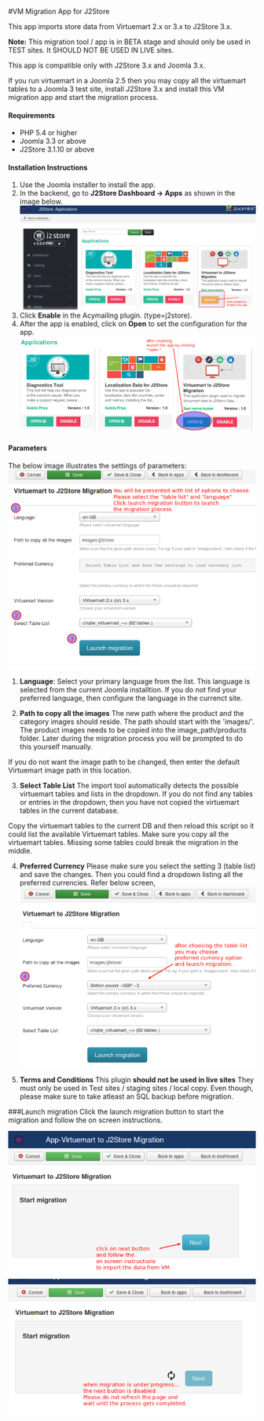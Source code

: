 #VM Migration App for J2Store

This app imports store data from Virtuemart 2.x or 3.x to J2Store 3.x. 

**Note:** This migration tool / app is in BETA stage and should only be used in TEST sites. It SHOULD NOT BE USED IN LIVE sites.

This app is compatible only with J2Store 3.x and Joomla 3.x.

If you run virtuemart in a Joomla 2.5 then you may copy all the virtuemart tables to a Joomla 3 test site, install J2Store 3.x and install this VM migration app and start the migration process.

#### Requirements

* PHP 5.4 or higher
* Joomla 3.3 or above
* J2Store 3.1.10 or above

#### Installation Instructions
1. Use the Joomla installer to install the app. 
2. In the backend, go to **J2Store Dashboard -> Apps** as shown in the image below. 
![](./assets/images/app_vmmig_ss1.png)
3. Click **Enable** in the Acymailing plugin. (type=j2store). 
4. After the app is enabled, click on **Open** to set the configuration for the app.
![](./assets/images/app_vmmig_ss2.png)

#### Parameters
The below image illustrates the settings of parameters:
![](./assets/images/app_vmmig_ss3.png)

1. **Language**:
Select your primary language from the list. This language is selected from the current Joomla installtion. If you do not find your preferred language, then configure the language in the currenct site.

2. **Path to copy all the images**
The new path where the product and the category images should reside. The path should start with the 'images/'.
The product images needs to be copied into the image_path/products folder. Later during the migration process you will be prompted to do this yourself manually.

If you do not want the image path to be changed, then enter the default Virtuemart image path in this location.

3. **Select Table List**
The import tool automatically detects the possible virtuemart tables and lists in the dropdown.
If you do not find any tables or entries in the dropdown, then you have not copied the virtuemart tables in the current database.

Copy the virtuemart tables to the current DB and then reload this script so it could list the available Virtuemart tables. Make sure you copy all the virtuemart tables. Missing some tables could break the migration in the middle.

4. **Preferred Currency**
Please make sure you select the setting 3 (table list) and save the changes. Then you could find a dropdown listing all the preferred currencies. Refer below screen,
![](./assets/images/app_vmmig_ss4.png)

5. **Terms and Conditions**
This plugin **should not be used in live sites** They must only be used in Test sites / staging sites / local copy. Even though, please make sure to take atleast an SQL backup before migration.

###Launch migration
Click the launch migration button to start the migration and follow the on screen instructions.

![](./assets/images/app_vmmig_ss5.png)
![](./assets/images/app_vmmig_ss6.png)